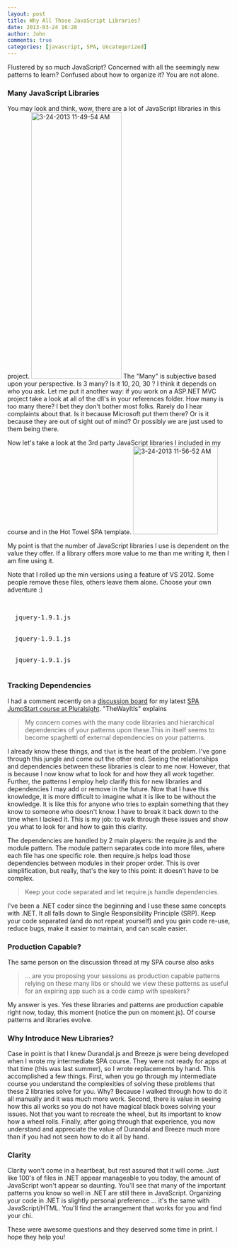 ```yaml
---
layout: post
title: Why All Those JavaScript Libraries?
date: 2013-03-24 16:28
author: John
comments: true
categories: [javascript, SPA, Uncategorized]
---
```

Flustered by so much JavaScript? Concerned with all the seemingly new patterns to learn? Confused about how to organize it? You are not alone.

<h3>Many JavaScript Libraries</h3>
You may look and think, wow, there are a lot of JavaScript libraries in this project. <a href="http://images.johnpapa.net/wp-content/uploads/2013/03/3-24-2013-11-49-54-AM.jpg" rel="attachment wp-att-16711"><img src="http://images.johnpapa.net/wp-content/uploads/2013/03/3-24-2013-11-49-54-AM-204x600.jpg" alt="3-24-2013 11-49-54 AM" width="204" height="600" class="alignright size-large wp-image-16711" /></a> The "Many" is subjective based upon your perspective. Is 3 many? Is it 10, 20, 30 ? I think it depends on who you ask. Let me put it another way: if you work on a ASP.NET MVC project take a look at all of the dll's in your references folder. How many is too many there? I bet they don't bother most folks. Rarely do I hear complaints about that. Is it because Microsoft put them there? Or is it because they are out of sight out of mind? Or possibly we are just used to them being there.

Now let's take a look at the 3rd party JavaScript libraries I included in my course and in the Hot Towel SPA template. 
<a href="http://www.johnpapa.net/howmanyistoomany/3-24-2013-11-56-52-am/" rel="attachment wp-att-16741"><img src="http://images.johnpapa.net/wp-content/uploads/2013/03/3-24-2013-11-56-52-AM.jpg" alt="3-24-2013 11-56-52 AM" width="192" height="198" class="alignleft size-full wp-image-16741" /></a>

My point is that the number of JavaScript libraries I use is dependent on the value they offer. If a library offers more value to me than me writing it, then I am fine using it.

Note that I rolled up the min versions using a feature of VS 2012. Some people remove these files, others leave them alone. Choose your own adventure :)
<pre class="prettyprint">
<Content Include="Scripts\jquery-1.9.1.js" />
<Content Include="Scripts\jquery-1.9.1.min.js">
  <DependentUpon>jquery-1.9.1.js</DependentUpon>
</Content>
<Content Include="Scripts\jquery-1.9.1.min.map">
  <DependentUpon>jquery-1.9.1.js</DependentUpon>
</Content>
<None Include="Scripts\jquery-1.9.1.intellisense.js">
  <DependentUpon>jquery-1.9.1.js</DependentUpon>
</None>
</pre>

<h3>Tracking Dependencies</h3>
I had a comment recently on a <a href="http://www.pluralsight.com/training/Courses/Discussion/single-page-apps-jumpstart" target="_blank">discussion board</a> for my latest <a href="http://jpapa.me/spajsps" target="_blank">SPA JumpStart course at Pluralsight</a>. "TheWayItIs" explains

<blockquote>My concern comes with the many code libraries and hierarchical dependencies of your patterns upon these.This in itself seems to become spaghetti of external dependencies on your patterns.</blockquote>

I already know these things, and <code>that</code> is the heart of the problem. I've gone through this jungle and come out the other end. Seeing the relationships and dependencies between these libraries is clear to me now. However, that is because I now know what to look for and how they all work together. Further, the patterns I employ help clarify this for new libraries and dependencies I may add or remove in the future. Now that I have this knowledge, it is more difficult to imagine what it is like to be without the knowledge. It is like this for anyone who tries to explain something that they know to someone who doesn't know. I have to break it back down to the time when I lacked it. This is my job: to walk through these issues and show you what to look for and how to gain this clarity. 

The dependencies are handled by 2 main players: the require.js and the module pattern. The module pattern separates code into more files, where each file has one specific role. then require.js helps load those dependencies between modules in their proper order. This is over simplification, but really, that's the key to this point: it doesn't have to be complex. 

<blockquote>Keep your code separated and let require.js handle dependencies.</blockquote>

I've been a .NET coder since the beginning and I use these same concepts with .NET. It all falls down to Single Responsibility Principle  (SRP). Keep your code separated (and do not repeat yourself) and you gain code re-use, reduce bugs, make it easier to maintain, and can scale easier. 

<h3>Production Capable?</h3>
The same person on the discussion thread at my SPA course also asks

<blockquote>... are you proposing your sessions as production capable patterns relying on these many libs or should we view these patterns as useful for an expiring app such as a code camp with speakers?</blockquote>

My answer is yes. Yes these libraries and patterns are production capable right now, today, this moment (notice the pun on moment.js). Of course patterns and libraries evolve. 

<h3>Why Introduce New Libraries?</h3>
Case in point is that I knew Durandal.js and Breeze.js were being developed when I wrote my intermediate SPA course. They were not ready for apps at that time (this was last summer), so I wrote replacements by hand. This accomplished a few things. First, when you go through my intermediate course you understand the complexities of solving these problems that these 2 libraries solve for you.  Why? Because I walked through how to do it all manually and it was much more work. Second, there is value in seeing how this all works so you do not have magical black boxes solving your issues. Not that you want to recreate the wheel, but its important to know how a wheel rolls. Finally, after going through that experience, you now understand and appreciate the value of Durandal and Breeze much more than if you had not seen how to do it all by hand.

<h3>Clarity</h3>
Clarity won't come in a heartbeat, but rest assured that it will come. Just like 100's of files in .NET appear manageable to you today, the amount of JavaScript won't appear so daunting. You'll see that many of the important patterns you know so well in .NET are still there in JavaScript. Organizing your code in .NET is slightly personal preference ... it's the same with JavaScript/HTML. You'll find the arrangement that works for you and find your chi.


These were awesome questions and they deserved some time in print. I hope they help you!
